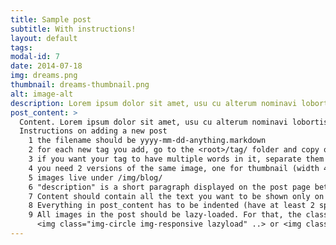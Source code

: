 ```yaml
---
title: Sample post
subtitle: With instructions!
layout: default
tags: 
modal-id: 7
date: 2014-07-18
img: dreams.png
thumbnail: dreams-thumbnail.png
alt: image-alt
description: Lorem ipsum dolor sit amet, usu cu alterum nominavi lobortis. At duo novum diceret. Tantas apeirian vix et, usu sanctus postulant inciderint ut, populo diceret necessitatibus in vim. Cu eum dicam feugiat noluisse.
post_content: >
  Content. Lorem ipsum dolor sit amet, usu cu alterum nominavi lobortis. At duo novum diceret. Tantas apeirian vix et, usu sanctus postulant inciderint ut, populo diceret necessitatibus in vim. Cu eum dicam feugiat noluisse. Lorem ipsum dolor sit amet, usu cu alterum nominavi lobortis. At duo novum diceret. Tantas apeirian vix et, usu sanctus postulant inciderint ut, populo diceret necessitatibus in vim. Cu eum dicam feugiat noluisse. 
  Instructions on adding a new post
    1 the filename should be yyyy-mm-dd-anything.markdown
    2 for each new tag you add, go to the <root>/tag/ folder and copy one of the existing htmls; name the file as your tag. Update the "tag" field in the new file.
    3 if you want your tag to have multiple words in it, separate them with underscores ("_"). If you use whitespace instead of the underscore, Jekyll will treat words as separate tags.
    4 you need 2 versions of the same image, one for thumbnail (width 400, height anything (289), small file size), and a better one for the posts (600x450)
    5 images live under /img/blog/
    6 "description" is a short paragraph displayed on the post page between image and content, and on the tag page under the post title.
    7 Content should contain all the text you want to be shown only on the post page.
    8 Everything in post_content has to be indented (have at least 2 spaces in the beginning of the line)
    9 All images in the post should be lazy-loaded. For that, the class of img should have "lazyload" in it. E.g.
      <img class="img-circle img-responsive lazyload" ..> or <img class="lazyload" ..>
---
```


